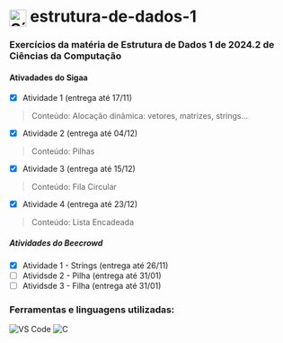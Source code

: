 <h1>
  <img src="https://cdn.jsdelivr.net/gh/devicons/devicon/icons/c/c-original.svg" alt="Símbolo C" width="30" style="vertical-align: middle;">
  estrutura-de-dados-1
</h1>

### Exercícios da matéria de Estrutura de Dados 1 de 2024.2 de Ciências da Computação

#### Ativadades do Sigaa
- [x] Atividade 1 (entrega até 17/11)
> Conteúdo: Alocação dinâmica: vetores, matrizes, strings...
- [x] Atividade 2 (entrega até 04/12)
> Conteúdo: Pilhas
- [x] Atividade 3 (entrega até 15/12)
> Conteúdo: Fila Circular
- [x] Atividade 4 (entrega até 23/12)
> Conteúdo: Lista Encadeada

##### Atividades do Beecrowd
- [x] Atividade 1 - Strings (entrega até 26/11)
- [ ] Atividsde 2 - Pilha (entrega até 31/01)
- [ ] Atividsde 3 - Filha (entrega até 31/01)

### Ferramentas e linguagens utilizadas:
<div>
  <img src="https://img.shields.io/badge/-VS%20Code-007ACC?logo=visual-studio-code&logoColor=white&style=flat" alt="VS Code">
  <img src="https://img.shields.io/badge/-C-00599C?logo=c&logoColor=white&style=flat" alt="C">
</div>
